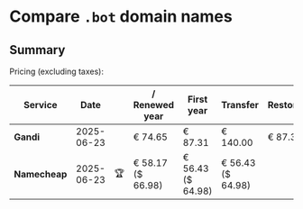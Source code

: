 # Compare `.bot` domain names

## Summary

Pricing (excluding taxes):

| Service | Date |  | / Renewed year | First year | Transfer | Restoration |
|--|--|--|--|--|--|--|
| **Gandi** | 2025-06-23 |  | € 74.65 | € 87.31 | € 140.00 | € 87.31 |
| **Namecheap** | 2025-06-23 | 🏆 | € 58.17<br>($ 66.98) | € 56.43<br>($ 64.98) | € 56.43<br>($ 64.98) |  |
